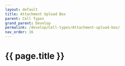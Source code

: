 ```yaml
---
layout: default
title: Attachment Upload Box
parent: Cell Types
grand_parent: Develop
permalink: /develop/Cell-types/Attachment-upload-box/
nav_order: 16
---
```


# {{ page.title }}